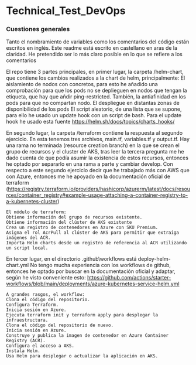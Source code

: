 # Technical_Test_DevOps


### Cuestiones generales ###

Tanto el nombramiento de variables como los comentarios del código están escritos en inglés. Este readme está escrito en castellano en aras de la claridad.  He pretendido ser lo más claro posible en lo que se refiere a los comentarios

El repo tiene 3 partes principales, en primer lugar, la carpeta /helm-chart, que contiene los cambios realizados a la chart de helm, principalmente:
    El aislamiento de nodos con concretos, para esto he añadido una comprobación para que los pods no se deplieguen en nodos que tengan la etiqueta, que hay que añdir ping-restricted.
    También, la antiafinidad en los pods para que no compartan nodo.
    El despliegue en distantas zonas de disponibilidad de los pods
    El script aleatorio, de una lista que se supone, para ello he usado un update hook con un script de bash. Para el update hook he usado esta fuente https://helm.sh/docs/topics/charts_hooks/




En segundo lugar, la carpeta /terraform contiene la respuesta al segundo ejercicio. En esta tenemos tres archivos, main.tf, variables.tf y output.tf. 
Hay una rama no terminada (resource creation branch) en la que se crean el grupo de recursos y el cluster de AKS, tras leer la tercera pregunta me he dado cuenta de que podía asumir la existencia de estos recursos, entonces he optado por separarlo en una rama a parte y cambiar develop.
    Con respecto a este segundo ejercicio decir que he trabajado más con AWS que con Azure, entonces me he apoyado en la documentación oficial de terraform (https://registry.terraform.io/providers/hashicorp/azurerm/latest/docs/resources/container_registry#example-usage-attaching-a-container-registry-to-a-kubernetes-cluster)

    El módulo de terraform:
    Obtiene información del grupo de recursos existente.
    Obtiene información del clúster de AKS existente
    Crea un registro de contenedores en Azure con SKU Premium.
    Asigna el rol AcrPull al clúster de AKS para permitir que extraiga imágenes del ACR.
    Importa Helm charts desde un registro de referencia al ACR utilizando un script local.


En tercer lugar, en el directorio .github\workflows está deploy-helm-chart.yml
    No tengo mucha experiencia con los workflows de github, entonces he optado por buscar en la documentación oficial y adaptar, según he visto conveniente esto: https://github.com/actions/starter-workflows/blob/main/deployments/azure-kubernetes-service-helm.yml
    
    A grandes rasgos, el workflow:
    Clona el código del repositorio.
    Configura Terraform.
    Inicia sesión en Azure.
    Ejecuta terraform init y terraform apply para desplegar la infraestructura.
    Clona el código del repositorio de nuevo.
    Inicia sesión en Azure. 
    Construye y publica la imagen de contenedor en Azure Container Registry (ACR).
    Configura el acceso a AKS.
    Instala Helm.
    Usa Helm para desplegar o actualizar la aplicación en AKS.
